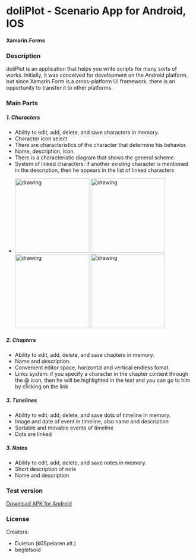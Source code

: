 # doliPlot - Scenario App for Android, IOS
#### Xamarin.Forms
### Description

doliPlot is an application that helps you write scripts for many sorts of works.
Initially, it was conceived for development on the Android platform, but since Xamarin.Form is a cross-platform UI framework, there is an opportunity to transfer it to other platforms.


### Main Parts
##### 1. Characters
- Ability to edit, add, delete, and save characters in memory.
- Character icon select
- There are characteristics of the character that determine his behavior.
- Name, description, icon.
- There is a characteristic diagram that shows the general scheme
- System of linked characters: if another existing character is mentioned in the description, then he appears in the list of linked characters
- <p float="left">
  <img src="https://user-images.githubusercontent.com/76465730/149429520-194ef928-9c5b-433c-b77c-cd46e9b2031c.png" alt="drawing" width="200"/>
  <img src="https://user-images.githubusercontent.com/76465730/149429900-ceb4b73c-e241-44d0-b2d9-0cab1bac40fa.png" alt="drawing" width="200"/>
  <img src="https://user-images.githubusercontent.com/76465730/149429924-09229a1d-d9c4-4308-9527-806fa095a641.png" alt="drawing" width="200"/>
  <img src="https://user-images.githubusercontent.com/76465730/149429947-993f467f-87cd-42cc-8345-0b53a0b54b56.png" alt="drawing" width="200"/>
  </p>



##### 2. Chapters
- Ability to edit, add, delete, and save chapters in memory.
- Name and description.
- Сonvenient editor space, horizontal and vertical endless fomat.
- Links system: if you specify a character in the chapter content through the @ icon, then he will be highlighted in the text and you can go to him by clicking on the link



##### 3. Timelines
- Ability to edit, add, delete, and save dots of timeline in memory.
- Image and date of event in timeline, also name and description
- Sortable and movable events of timeline
- Dots are linked

##### 3. Notes
- Ability to edit, add, delete, and save notes in memory.
- Short description of note
- Name and description


### Test version
[Download APK for Android](https://github.com/Duletun/doliPlot/releases)

### License
Creators:
- Duletun (k0Spelaren alt.)
- begletsoid
